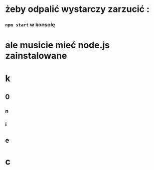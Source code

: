 # żeby  odpalić wystarczy zarzucić :
### `npm start` w konsolę
# ale musicie mieć node.js zainstalowane

# k
## 0
### n
### i
## e
# c

